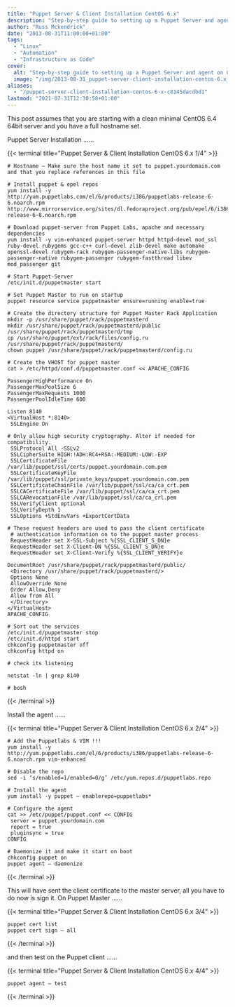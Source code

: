 ```yaml
---
title: "Puppet Server & Client Installation CentOS 6.x"
description: "Step-by-step guide to setting up a Puppet Server and agent on CentOS 6.4, including Apache configuration and SSL certificate management."
author: "Russ Mckendrick"
date: "2013-08-31T11:00:00+01:00"
tags:
  - "Linux"
  - "Automation"
  - "Infrastructure as Code"
cover:
  alt: "Step-by-step guide to setting up a Puppet Server and agent on CentOS 6.4, including Apache configuration and SSL certificate management."
  image: "/img/2013-08-31_puppet-server-client-installation-centos-6.x_0.png"
aliases:
  - "/puppet-server-client-installation-centos-6-x-c8145dacdbd1"
lastmod: "2021-07-31T12:30:58+01:00"
---
```



This post assumes that you are starting with a clean minimal CentOS 6.4 64bit server and you have a full hostname set.

Puppet Server Installation ……

{{< terminal title="Puppet Server & Client Installation CentOS 6.x 1/4" >}}
```
# Hostname — Make sure the host name it set to puppet.yourdomain.com and that you replace references in this file

# Install puppet & epel repos
yum install -y http://yum.puppetlabs.com/el/6/products/i386/puppetlabs-release-6-6.noarch.rpm http://www.mirrorservice.org/sites/dl.fedoraproject.org/pub/epel/6/i386/epel-release-6-8.noarch.rpm

# Download puppet-server from Puppet Labs, apache and necessary dependencies
yum install -y vim-enhanced puppet-server httpd httpd-devel mod_ssl ruby-devel rubygems gcc-c++ curl-devel zlib-devel make automake openssl-devel rubygem-rack rubygem-passenger-native-libs rubygem-passenger-native rubygem-passenger rubygem-fastthread libev mod_passenger git

# Start Puppet-Server
/etc/init.d/puppetmaster start

# Set Puppet Master to run on startup
puppet resource service puppetmaster ensure=running enable=true

# Create the directory structure for Puppet Master Rack Application
mkdir -p /usr/share/puppet/rack/puppetmasterd
mkdir /usr/share/puppet/rack/puppetmasterd/public /usr/share/puppet/rack/puppetmasterd/tmp
cp /usr/share/puppet/ext/rack/files/config.ru /usr/share/puppet/rack/puppetmasterd/
chown puppet /usr/share/puppet/rack/puppetmasterd/config.ru

# Create the VHOST for puppet master
cat > /etc/httpd/conf.d/puppetmaster.conf << APACHE_CONFIG

PassengerHighPerformance On
PassengerMaxPoolSize 6
PassengerMaxRequests 1000
PassengerPoolIdleTime 600

Listen 8140
<VirtualHost *:8140>
 SSLEngine On

# Only allow high security cryptography. Alter if needed for compatibility.
 SSLProtocol All -SSLv2
 SSLCipherSuite HIGH:!ADH:RC4+RSA:-MEDIUM:-LOW:-EXP
 SSLCertificateFile /var/lib/puppet/ssl/certs/puppet.yourdomain.com.pem
 SSLCertificateKeyFile /var/lib/puppet/ssl/private_keys/puppet.yourdomain.com.pem
 SSLCertificateChainFile /var/lib/puppet/ssl/ca/ca_crt.pem
 SSLCACertificateFile /var/lib/puppet/ssl/ca/ca_crt.pem
 SSLCARevocationFile /var/lib/puppet/ssl/ca/ca_crl.pem
 SSLVerifyClient optional
 SSLVerifyDepth 1
 SSLOptions +StdEnvVars +ExportCertData

# These request headers are used to pass the client certificate
 # authentication information on to the puppet master process
 RequestHeader set X-SSL-Subject %{SSL_CLIENT_S_DN}e
 RequestHeader set X-Client-DN %{SSL_CLIENT_S_DN}e
 RequestHeader set X-Client-Verify %{SSL_CLIENT_VERIFY}e

DocumentRoot /usr/share/puppet/rack/puppetmasterd/public/
 <Directory /usr/share/puppet/rack/puppetmasterd/>
 Options None
 AllowOverride None
 Order Allow,Deny
 Allow from All
 </Directory>
</VirtualHost>
APACHE_CONFIG

# Sort out the services
/etc/init.d/puppetmaster stop
/etc/init.d/httpd start
chkconfig puppetmaster off
chkconfig httpd on

# check its listening

netstat -ln | grep 8140

# bosh
```
{{< /terminal >}}

Install the agent ……

{{< terminal title="Puppet Server & Client Installation CentOS 6.x 2/4" >}}
```
# Add the Puppetlabs & VIM !!!
yum install -y http://yum.puppetlabs.com/el/6/products/i386/puppetlabs-release-6-6.noarch.rpm vim-enhanced

# Disable the repo
sed -i ‘s/enabled=1/enabled=0/g’ /etc/yum.repos.d/puppetlabs.repo

# Install the agent
yum install -y puppet — enablerepo=puppetlabs*

# Configure the agent
cat >> /etc/puppet/puppet.conf << CONFIG
 server = puppet.yourdomain.com
 report = true
 pluginsync = true
CONFIG

# Daemonize it and make it start on boot
chkconfig puppet on
puppet agent — daemonize
```
{{< /terminal >}}

This will have sent the client certificate to the master server, all you have to do now is sign it. On Puppet Master ……

{{< terminal title="Puppet Server & Client Installation CentOS 6.x 3/4" >}}
```
puppet cert list
puppet cert sign — all
```
{{< /terminal >}}

and then test on the Puppet client ……

{{< terminal title="Puppet Server & Client Installation CentOS 6.x 4/4" >}}
```
puppet agent — test
```
{{< /terminal >}}